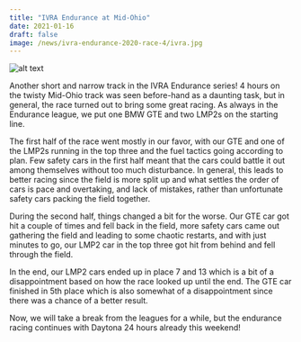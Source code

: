 ```yaml
---
title: "IVRA Endurance at Mid-Ohio"
date: 2021-01-16
draft: false
image: /news/ivra-endurance-2020-race-4/ivra.jpg
---
```

![alt text](/news/ivra-endurance-2020-race-4/ivra.jpg)

Another short and narrow track in the IVRA Endurance series! 4 hours on the twisty Mid-Ohio track was seen before-hand as a daunting task, but in general, the race turned out to bring some great racing. As always in the Endurance league, we put one BMW GTE and two LMP2s on the starting line.

The first half of the race went mostly in our favor, with our GTE and one of the LMP2s running in the top three and the fuel tactics going according to plan. Few safety cars in the first half meant that the cars could battle it out among themselves without too much disturbance. In general, this leads to better racing since the field is more split up and what settles the order of cars is pace and overtaking, and lack of mistakes, rather than unfortunate safety cars packing the field together.

During the second half, things changed a bit for the worse. Our GTE car got hit a couple of times and fell back in the field, more safety cars came out gathering the field and leading to some chaotic restarts, and with just minutes to go, our LMP2 car in the top three got hit from behind and fell through the field.

In the end, our LMP2 cars ended up in place 7 and 13 which is a bit of a disappointment based on how the race looked up until the end. The GTE car finished in 5th place which is also somewhat of a disappointment since there was a chance of a better result.

Now, we will take a break from the leagues for a while, but the endurance racing continues with Daytona 24 hours already this weekend!


